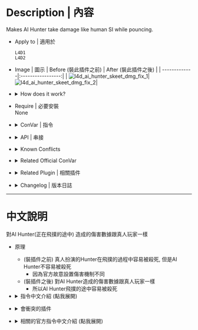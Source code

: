 # Description | 內容
Makes AI Hunter take damage like human SI while pouncing.

* Apply to | 適用於
	```
	L4D1
	L4D2
	```

* Image | 圖示
	| Before (裝此插件之前)  			| After (裝此插件之後) |
	| -------------|:-----------------:|
	| ![l4d_ai_hunter_skeet_dmg_fix_1](image/l4d_ai_hunter_skeet_dmg_fix_1.gif)|![l4d_ai_hunter_skeet_dmg_fix_2](image/l4d_ai_hunter_skeet_dmg_fix_2.gif)|

* <details><summary>How does it work?</summary>

	* (Before) Human hunter can be easily killed while pouncing, but AI hunters can't be easily killed while pouncing
		* No skeet mechanics on AI Hunters
	* (After) Makes AI hunters take same damage like human SI while while pouncing
		* Replicate skeet mechanics on AI hunters.
</details>

* Require | 必要安裝
<br/>None

* <details><summary>ConVar | 指令</summary>

	* cfg/sourcemod/l4d_ai_hunter_skeet_dmg_fix.cfg
		```php
		// 0=Plugin off, 1=Plugin on.
		l4d_ai_hunter_skeet_dmg_fix_enable "1"
		```
</details>

* <details><summary>API | 串接</summary>

	```php
	library name: l4d_ai_hunter_skeet_dmg_fix
	```
</details>

* <details><summary>Known Conflicts</summary>
	
	If you don't use any of these plugins at all, no need to worry about conflicts.
	1. [l4d2_ai_damagefix](https://github.com/SirPlease/L4D2-Competitive-Rework/blob/master/addons/sourcemod/scripting/l4d2_ai_damagefix.sp)
		* Removed
</details>

* <details><summary>Related Official ConVar</summary>

	* write down the following cvars in cfg/server.cfg
		```php
		// Taking this much damage interrupts a pounce attempt (default: 150)
		// Taking this much damage while pouncing will get you skeeted and die (No matter how much health left you have)
		sm_cvar z_pounce_damage_interrupt "150"
		```
</details>

* <details><summary>Related Plugin | 相關插件</summary>

	1. [charging_takedamage_patch](/charging_takedamage_patch): Makes AI Charger take damage like human SI while charging.
		* 移除AI Charger的衝鋒減傷
</details>

* <details><summary>Changelog | 版本日誌</summary>

	* v1.0h (2024-8-11)
		* Separate functions, remove ai charger
		* Replace SDKHook_OnTakeDamage with SDKHook_OnTakeDamageAlive

	* v1.0
		* [Original plugin from SirPlease/L4D2-Competitive-Rework](https://github.com/SirPlease/L4D2-Competitive-Rework/blob/master/addons/sourcemod/scripting/l4d2_ai_damagefix.sp)
</details>

- - - -
# 中文說明
對AI Hunter(正在飛撲的途中) 造成的傷害數據跟真人玩家一樣

* 原理
	* (裝插件之前) 真人扮演的Hunter在飛撲的過程中容易被殺死, 但是AI Hunter不容易被殺死
		* 因為官方故意設置傷害機制不同
	* (裝插件之後) 對AI Hunter造成的傷害數據跟真人玩家一樣
		* 所以AI Hunter飛撲的途中容易被殺死

* <details><summary>指令中文介紹 (點我展開)</summary>

	* cfg/sourcemod/l4d_ai_hunter_skeet_dmg_fix.cfg
		```php
		// 0=關閉插件, 1=啟動插件
		l4d_ai_hunter_skeet_dmg_fix_enable "1"
		```
</details>

* <details><summary>會衝突的插件</summary>
	
	如果沒安裝以下插件就不需要擔心衝突
	1. [l4d2_ai_damagefix](https://github.com/SirPlease/L4D2-Competitive-Rework/blob/master/addons/sourcemod/scripting/l4d2_ai_damagefix.sp)
		* 移除
</details>

* <details><summary>相關的官方指令中文介紹 (點我展開)</summary>

	* 以下指令寫入文件 cfg/server.cfg，可自行調整
		```php
		// Hunter 在飛撲途中受傷超過此數值會立刻死亡 (無論你剩餘多少血量都一樣，別問我為捨，此遊戲設計的)
		// 預設: 150
		sm_cvar z_pounce_damage_interrupt "150"
		```
</details>
